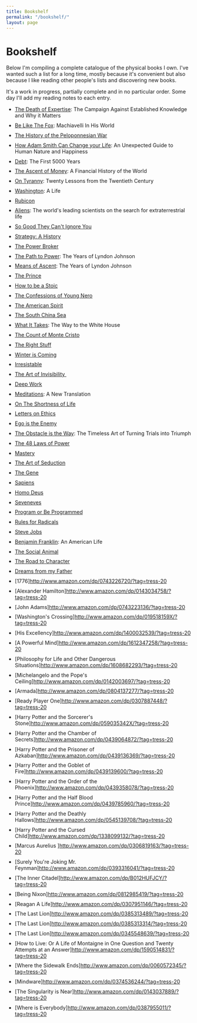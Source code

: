 ```yaml
---
title: Bookshelf
permalink: "/bookshelf/"
layout: page
---
```


<style>
ul li a:visited {
    color: blue;
}
li {
  margin-bottom: .7em;
}
small a {
  color: rgba(0,0,0,.65) !important;
}
</style>

# Bookshelf
Below I'm compiling a complete catalogue of the physical books I own. I've wanted such a list for a long time, mostly because it's convenient but also because I like reading other people's lists and discovering new books.

It's a work in progress, partially complete and in no particular order. Some day I'll add my reading notes to each entry.  

- [The Death of Expertise](http://www.amazon.com/dp/0190469412/?tag=tress-20): The Campaign Against Established Knowledge and Why it Matters
- [Be Like The Fox](http://www.amazon.com/dp/0393609723/?tag=tress-20): Machiavelli In His World
- [The History of the Peloponnesian War](http://www.amazon.com/dp/0140440399/?tag=tress-20)
- [How Adam Smith Can Change your Life](http://www.amazon.com/dp/1591847958/?tag=tress-20): An Unexpected Guide to Human Nature and Happiness
- [Debt](http://www.amazon.com/dp/1612194192/?tag=tress-20): The First 5000 Years
- [The Ascent of Money](http://www.amazon.com/dp/0143116177/?tag=tress-20): A Financial History of the World
- [On Tyranny](http://www.amazon.com/dp/0804190119/?tag=tress-20): Twenty Lessons from the Twentieth Century
- [Washington](http://www.amazon.com/dp/0143119966/?tag=tress-20): A Life
- [Rubicon](http://www.amazon.com/dp/1400078970/?tag=tress-20)
- [Aliens](http://www.amazon.com/dp/1250109639/?tag=tress-20): The world's leading scientists on the search for extraterrestrial life
- [So Good They Can't Ignore You](http://www.amazon.com/dp/1455509124/?tag=tress-20)
- [Strategy: A History](http://www.amazon.com/dp/0190229233/?tag=tress-20)
- [The Power Broker](http://www.amazon.com/dp/0394720245/?tag=tress-20)
- [The Path to Power](http://www.amazon.com/dp/0679729453/?tag=tress-20): The Years of Lyndon Johnson
- [Means of Ascent](http://www.amazon.com/dp/067973371X/?tag=tress-20): The Years of Lyndon Johnson
- [The Prince](http://www.amazon.com/dp/0143105868/?tag=tress-20)
- [How to be a Stoic](http://www.amazon.com/dp/0465097952/?tag=tress-20)
- [The Confessions of Young Nero](http://www.amazon.com/dp/0451473388/?tag=tress-20)
- [The American Spirit](http://www.amazon.com/dp/1501174215/?tag=tress-20)
- [The South China Sea](http://www.amazon.com/dp/0300186835/?tag=tress-20)
- [What It Takes](http://www.amazon.com/dp/0679746498/?tag=tress-20): The Way to the White House
- [The Count of Monte Cristo](http://www.amazon.com/dp/0140449264/?tag=tress-20)
- [The Right Stuff](http://www.amazon.com/dp/0312427565/?tag=tress-20)
- [Winter is Coming](http://www.amazon.com/dp/1610397193/?tag=tress-20)
- [Irresistable](http://www.amazon.com/dp/1594206643/?tag=tress-20)
- [The Art of Invisibility ](http://www.amazon.com/dp/0316380504/?tag=tress-20)
- [Deep Work](http://www.amazon.com/dp/1455586692/?tag=tress-20)
- [Meditations](http://www.amazon.com/dp/B01FOD7CRG/?tag=tress-20): A New Translation
- [On The Shortness of Life](http://www.amazon.com/dp/0143036327/?tag=tress-20)
- [Letters on Ethics](http://www.amazon.com/dp/022626517X/?tag=tress-20)
- [Ego is the Enemy](http://www.amazon.com/dp/1591847818/?tag=tress-20)
- [The Obstacle is the Way](http://www.amazon.com/dp/1591846358/?tag=tress-20): The Timeless Art of Turning Trials into Triumph
- [The 48 Laws of Power](http://www.amazon.com/dp/0140280197/?tag=tress-20)
- [Mastery](http://www.amazon.com/dp/014312417X/?tag=tress-20)
- [The Art of Seduction](http://www.amazon.com/dp/1861977697/?tag=tress-20)
- [The Gene](http://www.amazon.com/dp/147673352X/?tag=tress-20)
- [Sapiens](http://www.amazon.com/dp/0062316095/?tag=tress-20)
- [Homo Deus](http://www.amazon.com/dp/0062464310/?tag=tress-20)
- [Seveneves](http://www.amazon.com/dp/0062334514/?tag=tress-20)
- [Program or Be Programmed](http://www.amazon.com/dp/159376426X/?tag=tress-20)
- [Rules for Radicals](http://www.amazon.com/dp/0679721134/?tag=tress-20)
- [Steve Jobs](http://www.amazon.com/dp/1501127624/?tag=tress-20)
- [Benjamin Franklin](http://www.amazon.com/dp/074325807X/?tag=tress-20): An American Life
- [The Social Animal](http://www.amazon.com/dp/0812979370/?tag=tress-20)
- [The Road to Character](http://www.amazon.com/dp/0812983416/?tag=tress-20)
- [Dreams from my Father](http://www.amazon.com/dp/1400082773/?tag=tress-20)
- [1776]http://www.amazon.com/dp/0743226720/?tag=tress-20
- [Alexander Hamilton]http://www.amazon.com/dp/0143034758/?tag=tress-20
- [John Adams]http://www.amazon.com/dp/0743223136/?tag=tress-20
- [Washington's Crossing]http://www.amazon.com/dp/019518159X/?tag=tress-20
- [His Excellency]http://www.amazon.com/dp/1400032539/?tag=tress-20
- [A Powerful Mind]http://www.amazon.com/dp/1612347258/?tag=tress-20
- [Philosophy for Life and Other Dangerous Situations]http://www.amazon.com/dp/1608682293/?tag=tress-20
- [Michelangelo and the Pope's Ceiling]http://www.amazon.com/dp/0142003697/?tag=tress-20
- [Armada]http://www.amazon.com/dp/0804137277/?tag=tress-20
- [Ready Player One]http://www.amazon.com/dp/0307887448/?tag=tress-20
- [Harry Potter and the Sorcerer's Stone]http://www.amazon.com/dp/059035342X/?tag=tress-20
- [Harry Potter and the Chamber of Secrets]http://www.amazon.com/dp/0439064872/?tag=tress-20
- [Harry Potter and the Prisoner of Azkaban]http://www.amazon.com/dp/0439136369/?tag=tress-20
- [Harry Potter and the Goblet of Fire]http://www.amazon.com/dp/0439139600/?tag=tress-20
- [Harry Potter and the Order of the Phoenix]http://www.amazon.com/dp/0439358078/?tag=tress-20
- [Harry Potter and the Half Blood Prince]http://www.amazon.com/dp/0439785960/?tag=tress-20
- [Harry Potter and the Deathly Hallows]http://www.amazon.com/dp/0545139708/?tag=tress-20
- [Harry Potter and the Cursed Child]http://www.amazon.com/dp/1338099132/?tag=tress-20
- [Marcus Aurelius ]http://www.amazon.com/dp/0306819163/?tag=tress-20
- [Surely You're Joking Mr. Feynman]http://www.amazon.com/dp/0393316041/?tag=tress-20
- [The Inner Citadel]http://www.amazon.com/dp/B012HUFJCY/?tag=tress-20
- [Being Nixon]http://www.amazon.com/dp/0812985419/?tag=tress-20
- [Reagan A Life]http://www.amazon.com/dp/0307951146/?tag=tress-20
- [The Last Lion]http://www.amazon.com/dp/0385313489/?tag=tress-20
- [The Last Lion]http://www.amazon.com/dp/0385313314/?tag=tress-20
- [The Last Lion]http://www.amazon.com/dp/0345548639/?tag=tress-20
- [How to Live: Or A Life of Montaigne in One Question and Twenty Attempts at an Answer]http://www.amazon.com/dp/1590514831/?tag=tress-20
- [Where the Sidewalk Ends]http://www.amazon.com/dp/0060572345/?tag=tress-20
- [Mindware]http://www.amazon.com/dp/0374536244/?tag=tress-20
- [The Singularity is Near]http://www.amazon.com/dp/0143037889/?tag=tress-20
- [Where is Everybody]http://www.amazon.com/dp/0387955011/?tag=tress-20